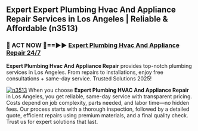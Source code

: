 ## Expert Expert Plumbing Hvac And Appliance Repair Services in Los Angeles | Reliable & Affordable (n3513)  

<h3>🚿 ACT NOW 🌟==►► <a href="https://tinyurl.com/2ne6vx2x" rel="nofollow">Expert Plumbing Hvac And Appliance Repair 24/7</a></h3>

**Expert Plumbing Hvac And Appliance Repair** provides top-notch plumbing services in Los Angeles. From repairs to installations, enjoy free consultations + same-day service. Trusted Solutions 2025!

[![n3513](https://i.imgur.com/4PFF4AK.jpeg)](https://tinyurl.com/2ne6vx2x)
When you choose **Expert Plumbing HVAC And Appliance Repair** in Los Angeles, you get reliable, same-day service with transparent pricing. Costs depend on job complexity, parts needed, and labor time—no hidden fees. Our process starts with a thorough inspection, followed by a detailed quote, efficient repairs using premium materials, and a final quality check. Trust us for expert solutions that last.